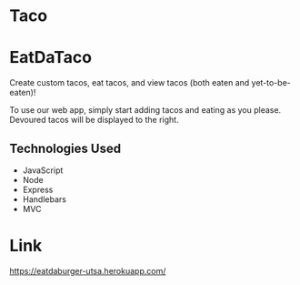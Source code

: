# Taco

# EatDaTaco

Create custom tacos, eat tacos, and view tacos (both eaten and yet-to-be-eaten)!

To use our web app, simply start adding tacos and eating as you please. Devoured tacos will be displayed to the right.

## Technologies Used
- JavaScript
- Node
- Express
- Handlebars
- MVC

# Link
https://eatdaburger-utsa.herokuapp.com/
